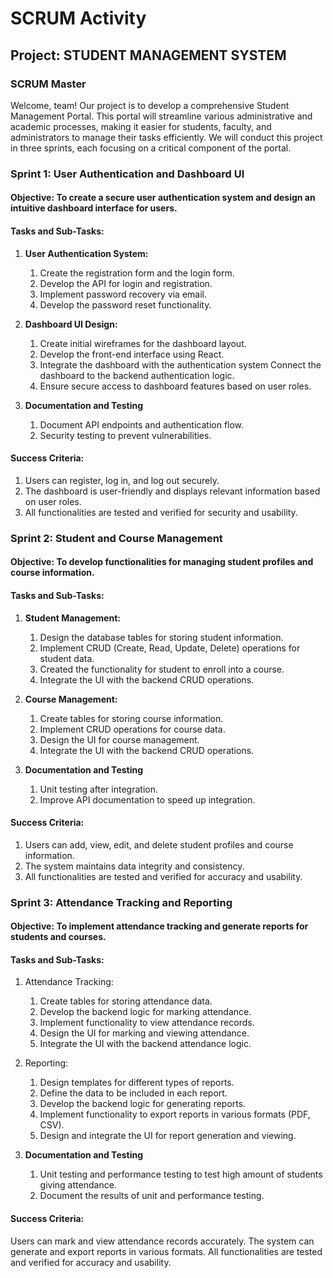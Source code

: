 # SCRUM Activity

## Project: STUDENT MANAGEMENT SYSTEM

### SCRUM Master

Welcome, team! Our project is to develop a comprehensive Student Management Portal. This portal will streamline various administrative and academic processes, making it easier for students, faculty, and administrators to manage their tasks efficiently. We will conduct this project in three sprints, each focusing on a critical component of the portal.

### Sprint 1: User Authentication and Dashboard UI
#### Objective: To create a secure user authentication system and design an intuitive dashboard interface for users.

#### Tasks and Sub-Tasks:

1. **User Authentication System:**
   1. Create the registration form and the login form.
   2. Develop the API for login and registration.
   3. Implement password recovery via email.
   4. Develop the password reset functionality.
   
2. **Dashboard UI Design:**
    1. Create initial wireframes for the dashboard layout.
    2. Develop the front-end interface using React.
    3. Integrate the dashboard with the authentication system
    Connect the dashboard to the backend authentication logic.
    4. Ensure secure access to dashboard features based on user roles.

3. **Documentation and Testing**
   1. Document API endpoints and authentication flow.
   2. Security testing to prevent vulnerabilities.
    
#### Success Criteria:

1. Users can register, log in, and log out securely.
2. The dashboard is user-friendly and displays relevant information based on user roles.
3. All functionalities are tested and verified for security and usability.

### Sprint 2: Student and Course Management

#### Objective: To develop functionalities for managing student profiles and course information.

#### Tasks and Sub-Tasks:

1. **Student Management:**

    1. Design the database tables for storing student information.
    2. Implement CRUD (Create, Read, Update, Delete) operations for student data.
    3. Created the functionality for student to enroll into a course.
    4. Integrate the UI with the backend CRUD operations.

2. **Course Management:**

    1. Create tables for storing course information.
    2. Implement CRUD operations for course data.
    3. Design the UI for course management.
    4. Integrate the UI with the backend CRUD operations.

3. **Documentation and Testing** 
   1. Unit testing after integration.
   2. Improve API documentation to speed up integration.

#### Success Criteria:

1. Users can add, view, edit, and delete student profiles and course information.
2. The system maintains data integrity and consistency.
3. All functionalities are tested and verified for accuracy and usability.

### Sprint 3: Attendance Tracking and Reporting

#### Objective: To implement attendance tracking and generate reports for students and courses.

#### Tasks and Sub-Tasks:

1. Attendance Tracking:
   1. Create tables for storing attendance data.
   2. Develop the backend logic for marking attendance.
   3. Implement functionality to view attendance records.
   4. Design the UI for marking and viewing attendance.
   5. Integrate the UI with the backend attendance logic.
2. Reporting:
   1. Design templates for different types of reports.
   2. Define the data to be included in each report.
   3. Develop the backend logic for generating reports.
   4. Implement functionality to export reports in various formats (PDF, CSV).
   5. Design and integrate the UI for report generation and viewing.

3. **Documentation and Testing**
   1. Unit testing and performance testing to test high amount of students giving attendance.
   2. Document the results of unit and performance testing.

#### Success Criteria:

Users can mark and view attendance records accurately.
The system can generate and export reports in various formats.
All functionalities are tested and verified for accuracy and usability.

